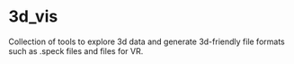 # 3d_vis
Collection of tools to explore 3d data and generate 3d-friendly file formats such as .speck files and files for VR.
